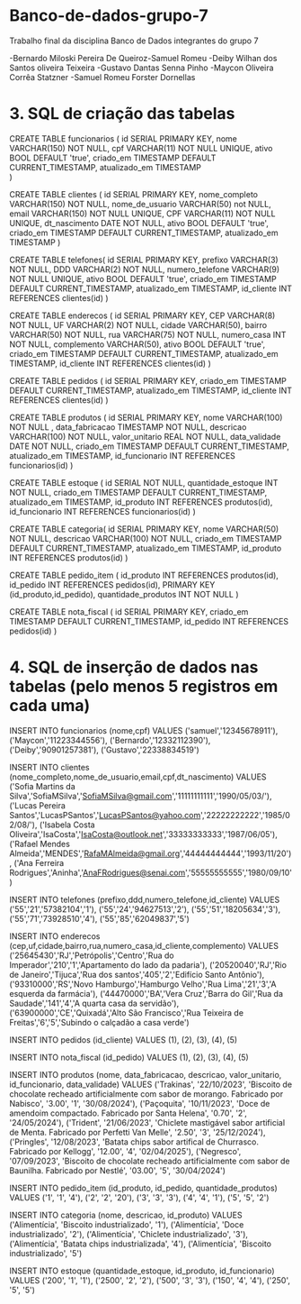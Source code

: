 # Banco-de-dados-grupo-7
Trabalho final da disciplina Banco de Dados
integrantes do grupo 7

-Bernardo Miloski Pereira De Queiroz-Samuel Romeu
-Deiby Wilhan dos Santos oliveira Teixeira
-Gustavo Dantas Senna Pinho
-Maycon Oliveira Corrêa Statzner
-Samuel Romeu Forster Dornellas

# 3. SQL de criação das tabelas 

CREATE TABLE funcionarios (
id SERIAL PRIMARY KEY, 
nome VARCHAR(150) NOT NULL, 
cpf VARCHAR(11) NOT NULL UNIQUE, 
ativo BOOL DEFAULT 'true', 
criado_em TIMESTAMP DEFAULT CURRENT_TIMESTAMP, 
atualizado_em TIMESTAMP  
)

CREATE TABLE clientes (
id SERIAL PRIMARY KEY,
nome_completo VARCHAR(150) NOT NULL,
nome_de_usuario VARCHAR(50) not NULL,
email VARCHAR(150) NOT NULL UNIQUE,
CPF VARCHAR(11) NOT NULL UNIQUE,
dt_nascimento DATE NOT NULL,
ativo BOOL DEFAULT 'true',
criado_em TIMESTAMP DEFAULT CURRENT_TIMESTAMP,
atualizado_em TIMESTAMP
)

CREATE TABLE telefones(
id SERIAL PRIMARY KEY,
prefixo VARCHAR(3) NOT NULL,
DDD VARCHAR(2) NOT NULL,
numero_telefone VARCHAR(9) NOT NULL UNIQUE,
ativo BOOL DEFAULT 'true',
criado_em TIMESTAMP DEFAULT CURRENT_TIMESTAMP,
atualizado_em TIMESTAMP,
id_cliente INT REFERENCES clientes(id)
)

CREATE TABLE enderecos (
id SERIAL PRIMARY KEY,
CEP VARCHAR(8) NOT NULL,
UF  VARCHAR(2) NOT NULL,
cidade VARCHAR(50),
bairro VARCHAR(50) NOT NULL,
rua VARCHAR(75) NOT NULL,
numero_casa INT NOT NULL,
complemento VARCHAR(50),
ativo BOOL DEFAULT 'true',
criado_em TIMESTAMP DEFAULT CURRENT_TIMESTAMP,
atualizado_em TIMESTAMP,
id_cliente INT REFERENCES clientes(id)
)

CREATE TABLE pedidos (
id SERIAL PRIMARY KEY,
criado_em TIMESTAMP DEFAULT CURRENT_TIMESTAMP,
atualizado_em TIMESTAMP,
id_cliente INT REFERENCES clientes(id)
)

CREATE TABLE produtos (
id SERIAL PRIMARY KEY,
nome VARCHAR(100) NOT NULL , 
data_fabricacao TIMESTAMP NOT NULL,
descricao VARCHAR(100) NOT NULL,
valor_unitario REAL NOT NULL,
data_validade DATE NOT NULL,
criado_em TIMESTAMP DEFAULT CURRENT_TIMESTAMP,
atualizado_em TIMESTAMP,
id_funcionario INT REFERENCES funcionarios(id)
)

CREATE TABLE estoque (
id SERIAL NOT NULL,
quantidade_estoque INT NOT NULL,
criado_em TIMESTAMP DEFAULT CURRENT_TIMESTAMP,
atualizado_em TIMESTAMP,
id_produto INT REFERENCES produtos(id),
id_funcionario INT REFERENCES funcionarios(id)
)

CREATE TABLE categoria(
id SERIAL PRIMARY KEY,
nome VARCHAR(50) NOT NULL,
descricao VARCHAR(100) NOT NULL,
criado_em TIMESTAMP DEFAULT CURRENT_TIMESTAMP,
atualizado_em TIMESTAMP,
id_produto INT REFERENCES produtos(id)
)

CREATE TABLE pedido_item (
id_produto INT REFERENCES produtos(id),
id_pedido INT REFERENCES pedidos(id),
PRIMARY KEY (id_produto,id_pedido),
quantidade_produtos INT NOT NULL
)

CREATE TABLE nota_fiscal (
id SERIAL PRIMARY KEY,
criado_em TIMESTAMP DEFAULT CURRENT_TIMESTAMP,
id_pedido INT REFERENCES pedidos(id)
)

# 4. SQL de inserção de dados nas tabelas (pelo menos 5 registros em cada uma) 

INSERT INTO funcionarios 
    (nome,cpf)
VALUES 
    ('samuel','12345678911'),
    ('Maycon','11223344556'),
    ('Bernardo','12332112390'),
    ('Deiby','90901257381'),
    ('Gustavo','22338834519')

INSERT INTO    clientes
    (nome_completo,nome_de_usuario,email,cpf,dt_nascimento)
VALUES
    ('Sofia Martins da Silva','SofiaMSilva','SofiaMSilva@gmail.com','11111111111','1990/05/03/'),
    ('Lucas Pereira Santos','LucasPSantos','LucasPSantos@yahoo.com','22222222222','1985/02/08/'),
    ('Isabela Costa Oliveira','IsaCosta','IsaCosta@outlook.net','33333333333','1987/06/05'),
    ('Rafael Mendes Almeida','MENDES','RafaMAlmeida@gmail.org','44444444444','1993/11/20'),
    ('Ana Ferreira Rodrigues','Aninha','AnaFRodrigues@senai.com','55555555555','1980/09/10')

INSERT INTO telefones
    (prefixo,ddd,numero_telefone,id_cliente)
VALUES 
    ('55','21','57382104','1'),
    ('55','24','94627513','2'),
    ('55','51','18205634','3'),
    ('55','71','73928510','4'),
    ('55','85','62049837','5')

INSERT INTO enderecos
    (cep,uf,cidade,bairro,rua,numero_casa,id_cliente,complemento)
VALUES
    ('25645430','RJ','Petrópolis','Centro','Rua do Imperador','210','1','Apartamento do lado da padaria'),
    ('20520040','RJ','Rio de Janeiro','Tijuca','Rua dos santos','405','2','Edifício Santo Antônio'),
    ('93310000','RS','Novo Hamburgo','Hamburgo Velho','Rua Lima','21','3','A esquerda da farmácia'),
    ('44470000','BA','Vera Cruz','Barra do Gil','Rua da Saudade','141','4','A quarta casa da servidão'),
    ('63900000','CE','Quixadá','Alto São Francisco','Rua Teixeira de Freitas','6','5','Subindo o calçadão a casa verde')

INSERT INTO pedidos
    (id_cliente)
VALUES
    (1),
    (2),
    (3),
    (4),
    (5)

INSERT INTO nota_fiscal
    (id_pedido)
VALUES
    (1),
    (2),
    (3),
    (4),
    (5)

INSERT INTO produtos
    (nome, data_fabricacao, descricao, valor_unitario, id_funcionario, data_validade)
VALUES
    ('Trakinas', '22/10/2023', 'Biscoito de chocolate recheado artificialmente com sabor de morango. Fabricado por Nabisco', '3.00', '1', '30/08/2024'),
    ('Paçoquita', '10/11/2023', 'Doce de amendoim compactado. Fabricado por Santa Helena', '0.70', '2', '24/05/2024'),
    ('Trident', '21/06/2023', 'Chiclete mastigável sabor artificial de Menta. Fabricado por Perfetti Van Melle', '2.50', '3', '25/12/2024'),
    ('Pringles', '12/08/2023', 'Batata chips sabor artifical de Churrasco. Fabricado por Kellogg', '12.00', '4', '02/04/2025'),
    ('Negresco', '07/09/2023', 'Biscoito de chocolate recheado artificialmente com sabor de Baunilha. Fabricado por Nestlé', '03.00', '5', '30/04/2024')
    
INSERT INTO pedido_item
    (id_produto, id_pedido, quantidade_produtos)
VALUES
    ('1', '1', '4'),
    ('2', '2', '20'),
    ('3', '3', '3'),
    ('4', '4', '1'),
    ('5', '5', '2')

INSERT INTO categoria
    (nome, descricao, id_produto)
VALUES
    ('Alimentícia', 'Biscoito industrializado', '1'),
    ('Alimentícia', 'Doce industrializado', '2'),
    ('Alimentícia', 'Chiclete industrializado', '3'),
    ('Alimentícia', 'Batata chips industrializada', '4'),
    ('Alimentícia', 'Biscoito industrializado', '5')

INSERT INTO estoque
    (quantidade_estoque, id_produto, id_funcionario)
VALUES
    ('200', '1', '1'),
    ('2500', '2', '2'),
    ('500', '3', '3'),
    ('150', '4', '4'),
    ('250', '5', '5')
